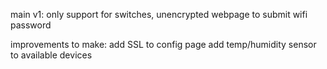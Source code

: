 main v1: only support for switches, unencrypted webpage to submit wifi password

improvements to make:
    add SSL to config page
    add temp/humidity sensor to available devices